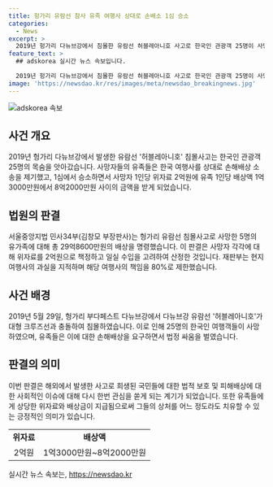 ```yaml
---
title: 헝가리 유람선 참사 유족 여행사 상대로 손배소 1심 승소
categories:
  - News
excerpt: >
  2019년 헝가리 다뉴브강에서 침몰한 유람선 허블레아니호 사고로 한국인 관광객 25명이 사망하고 유족들이 손해배상을 요구했는데, 법원은 사망자 각각에 대해 2억원의 위자료와 유족당 1억3000만~8억2000만원의 배상액을 판결했다. 법원은 현지 여행사의 과실을 인정하며 사고 발생의 원인으로 지적하고, 여행사의 책임을 80%로 제한했다. 사고는 크루즈선과 충돌으로 발생하였고, 재판부는 여행사의 안전 조치 미비를 지적했다.
feature_text: >
  ## adskorea 실시간 뉴스 속보입니다.

  2019년 헝가리 다뉴브강에서 침몰한 유람선 허블레아니호 사고로 한국인 관광객 25명이 사망하고 유족들이 손해배상을 요구했는데, 법원은 사망자 각각에 대해 2억원의 위자료와 유족당 1억3000만~8억2000만원의 배상액을 판결했다. 법원은 현지 여행사의 과실을 인정하며 사고 발생의 원인으로 지적하고, 여행사의 책임을 80%로 제한했다. 사고는 크루즈선과 충돌으로 발생하였고, 재판부는 여행사의 안전 조치 미비를 지적했다.
image: 'https://newsdao.kr/res/images/meta/newsdao_breakingnews.jpg'
---
```


<p><img src="https://newsdao.kr/res/images/meta/newsdao_breakingnews.jpg" alt="adskorea 속보" /></p>

<h2 data-ke-size="size26">사건 개요</h2>

<p data-ke-size="size16">2019년 헝가리 다뉴브강에서 발생한 유람선 '허블레아니호' 침몰사고는 한국인 관광객 25명의 목숨을 앗아갔습니다. 사망자들의 유족들은 한국 여행사를 상대로 손해배상 소송을 제기했고, 1심에서 승소하면서 사망자 1인당 위자료 2억원에 유족 1인당 배상액 1억3000만원에서 8억2000만원 사이의 금액을 받게 되었습니다.</p>

<h2 data-ke-size="size26">법원의 판결</h2>

<p data-ke-size="size16">서울중앙지법 민사34부(김창모 부장판사)는 헝가리 유람선 침몰사고로 사망한 5명의 유가족에 대해 총 29억8600만원의 배상을 명령했습니다. 이 판결은 사망자 각각에 대해 위자료를 2억원으로 책정하고 일실 수입을 고려하여 산정한 것입니다. 재판부는 현지 여행사의 과실을 지적하며 해당 여행사의 책임을 80%로 제한했습니다.</p>

<h2 data-ke-size="size26">사건 배경</h2>

<p data-ke-size="size16">2019년 5월 29일, 헝가리 부다페스트 다뉴브강에서 다뉴브강 유람선 '허블레아니호'가 대형 크루즈선과 충돌하여 침몰하였습니다. 이로 인해 25명의 한국인 여행객들이 사망하였으며, 유족들은 이에 대한 손해배상을 요구하면서 법정 싸움을 벌였습니다.</p>

<h2 data-ke-size="size26">판결의 의미</h2>

<p data-ke-size="size16">이번 판결은 해외에서 발생한 사고로 희생된 국민들에 대한 법적 보호 및 피해배상에 대한 사회적인 이슈에 대해 다시 한번 관심을 쏟게 되는 계기가 되었습니다. 또한 유족들에게 상당한 위자료와 배상금이 지급됨으로써 그들의 상처를 어느 정도라도 치유할 수 있는 긍정적인 의미가 있습니다.</p>

<table>
    <tr>
        <td style="text-align: center; height: 17px;"><b>위자료</b></td>
        <td style="text-align: center; height: 17px;"><b>배상액</b></td>
    </tr>
    <tr>
        <td style="text-align: center; height: 17px;">2억원</td>
        <td style="text-align: center; height: 17px;">1억3000만원~8억2000만원</td>
    </tr>
</table>
실시간 뉴스 속보는, <a href="https://newsdao.kr" rel="dofollow">https://newsdao.kr</a>


